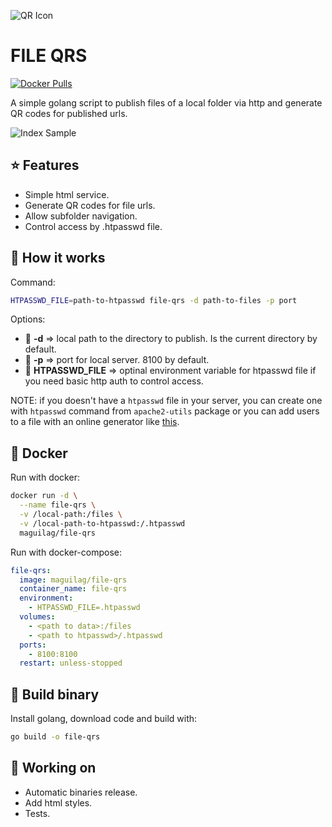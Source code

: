 ![QR Icon](https://cdn.iconscout.com/icon/free/png-256/qr-code-1851030-1569017.png)
# FILE QRS

[![Docker Pulls](https://img.shields.io/docker/pulls/maguilag/file-qrs)](https://hub.docker.com/r/maguilag/file-qrs)

A simple golang script to publish files of a local folder via http and generate QR codes for published urls.

![Index Sample](https://github.com/rsierra/file-qrs/blob/master/index.png)

## ⭐ Features

* Simple html service.
* Generate QR codes for file urls.
* Allow subfolder navigation.
* Control access by .htpasswd file.

## 📜 How it works

Command:

```bash
HTPASSWD_FILE=path-to-htpasswd file-qrs -d path-to-files -p port
```

Options:

* 📁 **-d** => local path to the directory to publish. Is the current directory by default.
* 🔌 **-p** => port for local server. 8100 by default.
* 🔑 **HTPASSWD_FILE** => optinal environment variable for htpasswd file if you need basic http auth to control access.

NOTE: if you doesn't have a `htpasswd` file in your server, you can create one with `htpasswd` command from `apache2-utils` package or you can add users to a file with an online generator like [this](https://hostingcanada.org/htpasswd-generator/).

## 🐳 Docker

Run with docker:

```bash
docker run -d \
  --name file-qrs \
  -v /local-path:/files \
  -v /local-path-to-htpasswd:/.htpasswd
  maguilag/file-qrs
```

Run with docker-compose:

```yml
file-qrs:
  image: maguilag/file-qrs
  container_name: file-qrs
  environment:
    - HTPASSWD_FILE=.htpasswd
  volumes:
    - <path to data>:/files
    - <path to htpasswd>/.htpasswd
  ports:
    - 8100:8100
  restart: unless-stopped
```

## 🔨 Build binary

Install golang, download code and build with:

```bash
go build -o file-qrs
```

## 🚧 Working on

* Automatic binaries release.
* Add html styles.
* Tests.
